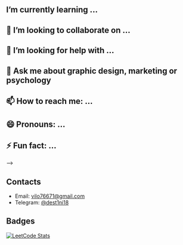 ## I’m currently learning ...

## 👯 I’m looking to collaborate on ...
## 🤔 I’m looking for help with ...
## 💬 Ask me about graphic design, marketing or psychology
## 📫 How to reach me: ...
## 😄 Pronouns: ...
## ⚡ Fun fact: ...
-->
## Contacts

* Email: [vilo76671@gmail.com](mailto:vilo76671@gmail.com)
* Telegram: [@dest1ni18](https://t.me/dest1ni18)



## Badges
[![LeetCode Stats](https://leetcode.card.workers.dev/kaziamov?theme=dark&font=source_code_pro&extension=null)](https://leetcode.com/Dest1ni/)


<!-- ## How is it going? Very well... -->
